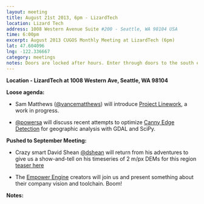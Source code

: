 ```yaml
---
layout: meeting
title: August 21st 2013, 6pm - LizardTech
location: Lizard Tech
address: 1008 Western Avenue Suite #200 - Seattle, WA 98104 USA
time: 6:00pm
excerpt: August 2013 CUGOS Monthly Meeting at LizardTech (6pm)
lat: 47.604096
lng: -122.336667
category: meetings
notes: Doors are locked after hours. Enter through doors to the south east lobby off Post Alley. A phone number will be posted on that door to call for entry.
---
```


__Location - LizardTech at 1008 Western Ave, Seattle, WA 98104__ 

> 

__Loose agenda:__

- Sam Matthews ([@vancematthews](https://twitter.com/vancematthews)) will introduce [Project Linework](https://github.com/svmatthews/project-linework), a work in progress.

- [@powersa](https://github.com/powersa) will discuss recent attempts to optimize [Canny Edge Detection](http://en.wikipedia.org/wiki/Canny_edge_detector) for geographic analysis with GDAL and SciPy.

__Pushed to September Meeting:__

- Crazy smart David Shean [@dshean](https://github.com/dshean) will return from his adventures to give us a show-and-tell on his timeseries of 2 m/px DEMs for this region [teaser here](http://oi42.tinypic.com/xn54yu.jpg)

- The [Empower Engine](http://empowerengine.com) creators will join us and present something about their company vision and toolchain. Boom!



__Notes:__
